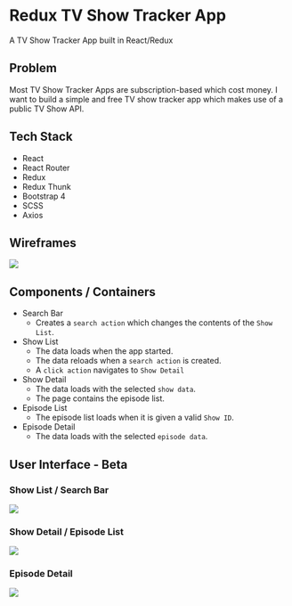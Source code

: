 # Redux TV Show Tracker App

A TV Show Tracker App built in React/Redux

## Problem

Most TV Show Tracker Apps are subscription-based which cost money. I want to build a simple and free TV show tracker app which makes use of a public TV Show API.

## Tech Stack

* React
* React Router
* Redux
* Redux Thunk
* Bootstrap 4
* SCSS
* Axios

## Wireframes

![](/docs/images/tvtrackerapp.png)

## Components / Containers

* Search Bar
  * Creates a `search action` which changes the contents of the `Show List`.
* Show List
  * The data loads when the app started.
  * The data reloads when a `search action` is created.
  * A `click action` navigates to `Show Detail`
* Show Detail
  * The data loads with the selected `show data`.
  * The page contains the episode list.
* Episode List
  * The episode list loads when it is given a valid `Show ID`.
* Episode Detail
  * The data loads with the selected `episode data`.

## User Interface - Beta
### Show List / Search Bar
![](/docs/images/ShowList.png)

### Show Detail / Episode List
![](/docs/images/ShowDetail.png)

### Episode Detail
![](/docs/images/EpisodeDetail.png)